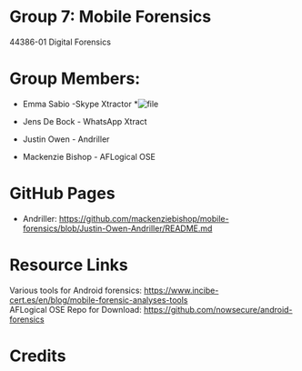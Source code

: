 # Group 7: Mobile Forensics
44386-01 Digital Forensics
# Group Members:
* Emma Sabio -Skype Xtractor
*![file](https://user-images.githubusercontent.com/69916815/141031290-1cb8c01f-7a8d-4ce9-babd-c056f640e1f7.jpeg)

* Jens De Bock - WhatsApp Xtract
* Justin Owen - Andriller
* Mackenzie Bishop - AFLogical OSE
# GitHub Pages
* Andriller: https://github.com/mackenziebishop/mobile-forensics/blob/Justin-Owen-Andriller/README.md
# Resource Links
Various tools for Android forensics: https://www.incibe-cert.es/en/blog/mobile-forensic-analyses-tools \
AFLogical OSE Repo for Download: https://github.com/nowsecure/android-forensics
# Credits
